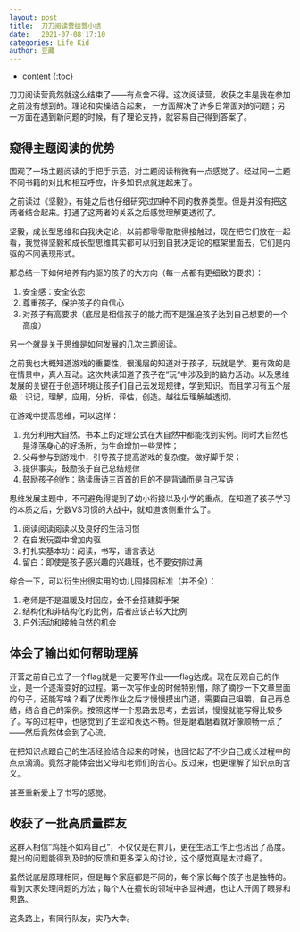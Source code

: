 ```yaml
---
layout: post
title:  刀刀阅读营结营小结
date:   2021-07-08 17:10
categories: Life Kid
author: 豆藏
---
```


* content
{:toc}

刀刀阅读营竟然就这么结束了——有点舍不得。这次阅读营，收获之丰是我在参加之前没有想到的。理论和实操结合起来， 一方面解决了许多日常面对的问题；另一方面在遇到新问题的时候，有了理论支持，就容易自己得到答案了。




## 窥得主题阅读的优势

围观了一场主题阅读的手把手示范，对主题阅读稍微有一点感觉了。经过同一主题不同书籍的对比和相互呼应，许多知识点就连起来了。

之前读过《坚毅》，有娃之后也仔细研究过四种不同的教养类型。但是并没有把这两者结合起来。打通了这两者的关系之后感觉理解更透彻了。

坚毅，成长型思维和自我决定论，以前都零零散散得接触过，现在把它们放在一起看，我觉得坚毅和成长型思维其实都可以归到自我决定论的框架里面去，它们是内驱的不同表现形式。

那总结一下如何培养有内驱的孩子的大方向（每一点都有更细致的要求）：

1. 安全感：安全依恋
2. 尊重孩子，保护孩子的自信心
3. 对孩子有高要求（底层是相信孩子的能力而不是强迫孩子达到自己想要的一个高度）

另一个就是关于思维是如何发展的几次主题阅读。

之前我也大概知道游戏的重要性，很浅层的知道对于孩子，玩就是学。更有效的是在情景中，真人互动。这次共读知道了孩子在”玩“中涉及到的脑力活动。以及思维发展的关键在于创造环境让孩子们自己去发现规律，学到知识。而且学习有五个层级：识记，理解，应用，分析，评估，创造。越往后理解越透彻。

在游戏中提高思维，可以这样：

1. 充分利用大自然。书本上的定理公式在大自然中都能找到实例。同时大自然也是涤荡身心的好场所，为生命增加一些灵性；
2. 父母参与到游戏中，引导孩子提高游戏的复杂度。做好脚手架；
3. 提供事实，鼓励孩子自己总结规律
4. 鼓励孩子创作：熟读唐诗三百首的目的不是背诵而是自己写诗

思维发展主题中，不可避免得提到了幼小衔接以及小学的重点。在知道了孩子学习的本质之后，分数VS习惯的大战中，就知道该侧重什么了。

1. 阅读阅读阅读以及良好的生活习惯
2. 在自发玩耍中增加内驱
3. 打扎实基本功：阅读，书写，语言表达
4. 留白：即使是孩子感兴趣的兴趣班，也不要安排过满

综合一下，可以衍生出很实用的幼儿园择园标准（并不全）：

1. 老师是不是温暖及时回应，会不会搭建脚手架
2. 结构化和非结构化的比例，后者应该占较大比例
3. 户外活动和接触自然的机会

## 体会了输出如何帮助理解

开营之前自己立了一个flag就是一定要写作业——flag达成。现在反观自己的作业，是一个逐渐变好的过程。第一次写作业的时候特别懵，除了摘抄一下文章里面的句子，还能写啥？看了优秀作业之后才慢慢摸出门道，需要自己咀嚼，自己再总结，结合自己的案例。按照这样一个思路去思考，去尝试，慢慢就能写得比较多了。写的过程中，也感觉到了生涩和表达不畅。但是磨着磨着就好像顺畅一点了——然后竟然体会到了心流。

在把知识点跟自己的生活经验结合起来的时候，也回忆起了不少自己成长过程中的点点滴滴。竟然才能体会出父母和老师们的苦心。反过来，也更理解了知识点的含义。

甚至重新爱上了书写的感觉。

## 收获了一批高质量群友

这群人相信”鸡娃不如鸡自己“，不仅仅是在育儿，更在生活工作上也活出了高度。提出的问题能得到及时的反馈和更多深入的讨论，这个感觉真是太过瘾了。

虽然说底层原理相同，但是每个家庭都是不同的，每个家长每个孩子也是独特的。看到大家处理问题的方法；每个人在擅长的领域中各显神通，也让人开阔了眼界和思路。

这条路上，有同行队友，实乃大幸。
